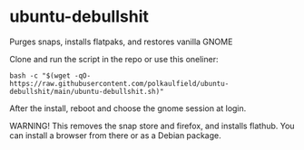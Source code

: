 # ubuntu-debullshit
Purges snaps, installs flatpaks, and restores vanilla GNOME

Clone and run the script in the repo or use this oneliner: 

`bash -c "$(wget -qO- https://raw.githubusercontent.com/polkaulfield/ubuntu-debullshit/main/ubuntu-debullshit.sh)"`

After the install, reboot and choose the gnome session at login.

WARNING! This removes the snap store and firefox, and installs flathub. You can install a browser from there or as a Debian package.
